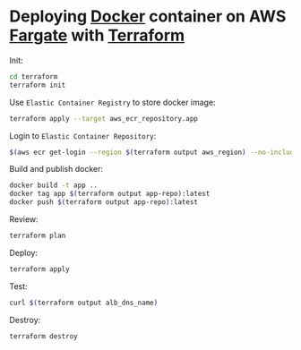 # Deploying [Docker](https://www.docker.com/) container on AWS [Fargate](https://aws.amazon.com/fargate/) with [Terraform](https://www.terraform.io/)

Init:

```sh
cd terraform
terraform init
```

Use `Elastic Container Registry` to store docker image:

```sh
terraform apply --target aws_ecr_repository.app
```

Login to `Elastic Container Repository`:

```sh
$(aws ecr get-login --region $(terraform output aws_region) --no-include-email)
```

Build and publish docker:

```sh
docker build -t app ..
docker tag app $(terraform output app-repo):latest
docker push $(terraform output app-repo):latest
```

Review:

```sh
terraform plan
```

Deploy:

```sh
terraform apply
```

Test:

```sh
curl $(terraform output alb_dns_name)
```

Destroy:

```sh
terraform destroy
```
